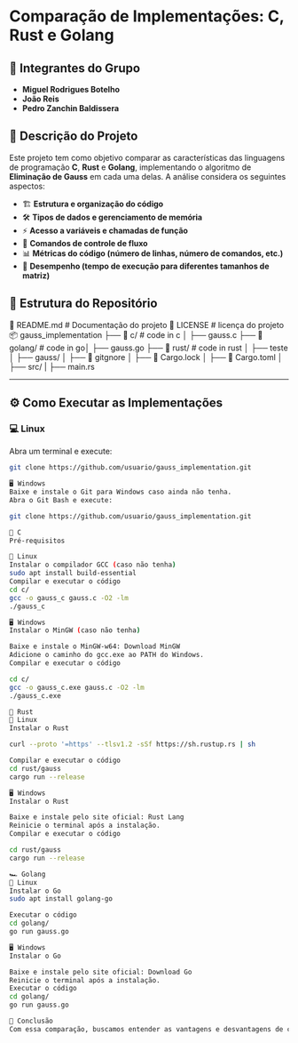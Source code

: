 # Comparação de Implementações: C, Rust e Golang

## 📌 Integrantes do Grupo
- **Miguel Rodrigues Botelho**  
- **João Reis**  
- **Pedro Zanchin Baldissera**  

## 📖 Descrição do Projeto
Este projeto tem como objetivo comparar as características das linguagens de programação **C**, **Rust** e **Golang**, implementando o algoritmo de **Eliminação de Gauss** em cada uma delas. A análise considera os seguintes aspectos:

- 🏗 **Estrutura e organização do código**  
- 🛠 **Tipos de dados e gerenciamento de memória**  
- ⚡ **Acesso a variáveis e chamadas de função**  
- 🔁 **Comandos de controle de fluxo**  
- 📊 **Métricas do código (número de linhas, número de comandos, etc.)**  
- 🚀 **Desempenho (tempo de execução para diferentes tamanhos de matriz)**  

## 📂 Estrutura do Repositório

📄 README.md # Documentação do projeto
📄 LICENSE # licença do projeto
📦 gauss_implementation ├── 📁 c/ # code in c │ ├── gauss.c 
                        ├── 📁 golang/ # code in go│ ├── gauss.go 
                        ├── 📁 rust/ # code in rust │ ├── teste
                                                    │ ├── gauss/ │ ├── 📄 gitgnore
                                                                 │ ├── 📄 Cargo.lock
                                                                 │ ├── 📄 Cargo.toml
                                                                 │ ├── src/ | ├── main.rs

 


---

## ⚙️ Como Executar as Implementações

### 💻 **Linux**
Abra um terminal e execute:
```bash
git clone https://github.com/usuario/gauss_implementation.git

🖥 Windows
Baixe e instale o Git para Windows caso ainda não tenha.
Abra o Git Bash e execute:

git clone https://github.com/usuario/gauss_implementation.git

🔷 C
Pré-requisitos

🐧 Linux
Instalar o compilador GCC (caso não tenha)
sudo apt install build-essential
Compilar e executar o código
cd c/
gcc -o gauss_c gauss.c -O2 -lm
./gauss_c

🖥 Windows
Instalar o MinGW (caso não tenha)

Baixe e instale o MinGW-w64: Download MinGW
Adicione o caminho do gcc.exe ao PATH do Windows.
Compilar e executar o código

cd c/
gcc -o gauss_c.exe gauss.c -O2 -lm
./gauss_c.exe

🦀 Rust
🐧 Linux
Instalar o Rust

curl --proto '=https' --tlsv1.2 -sSf https://sh.rustup.rs | sh

Compilar e executar o código
cd rust/gauss
cargo run --release

🖥 Windows
Instalar o Rust

Baixe e instale pelo site oficial: Rust Lang
Reinicie o terminal após a instalação.
Compilar e executar o código

cd rust/gauss
cargo run --release

🏎 Golang
🐧 Linux
Instalar o Go
sudo apt install golang-go

Executar o código
cd golang/
go run gauss.go

🖥 Windows
Instalar o Go

Baixe e instale pelo site oficial: Download Go
Reinicie o terminal após a instalação.
Executar o código
cd golang/
go run gauss.go

📌 Conclusão
Com essa comparação, buscamos entender as vantagens e desvantagens de cada linguagem no contexto da computação numérica e eficiência. Esperamos que esta análise contribua para a escolha da linguagem mais adequada para problemas de computação de alto desempenho.
